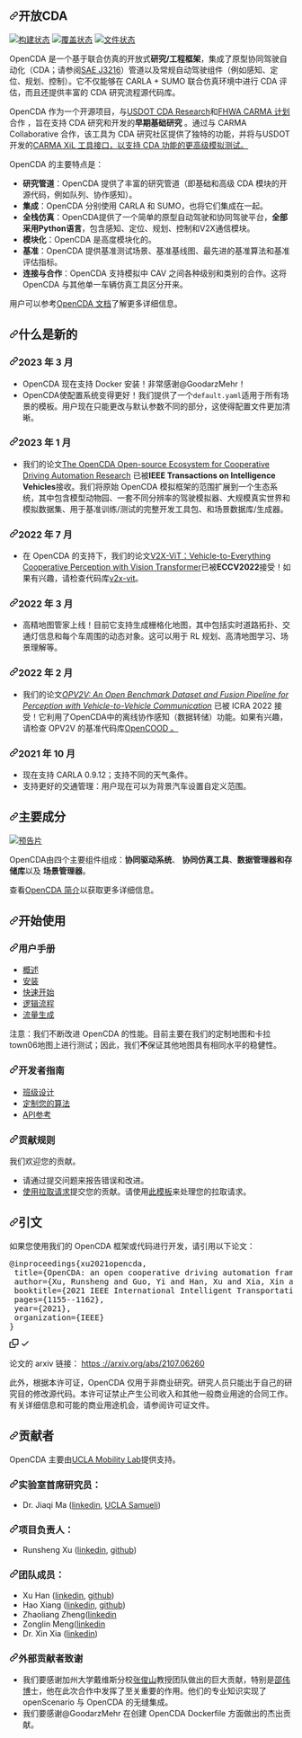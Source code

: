 <div class="Box-sc-g0xbh4-0 bJMeLZ js-snippet-clipboard-copy-unpositioned" data-hpc="true"><article class="markdown-body entry-content container-lg" itemprop="text"><h1 tabindex="-1" dir="auto"><a id="user-content-opencda" class="anchor" aria-hidden="true" tabindex="-1" href="#opencda"><svg class="octicon octicon-link" viewBox="0 0 16 16" version="1.1" width="16" height="16" aria-hidden="true"><path d="m7.775 3.275 1.25-1.25a3.5 3.5 0 1 1 4.95 4.95l-2.5 2.5a3.5 3.5 0 0 1-4.95 0 .751.751 0 0 1 .018-1.042.751.751 0 0 1 1.042-.018 1.998 1.998 0 0 0 2.83 0l2.5-2.5a2.002 2.002 0 0 0-2.83-2.83l-1.25 1.25a.751.751 0 0 1-1.042-.018.751.751 0 0 1-.018-1.042Zm-4.69 9.64a1.998 1.998 0 0 0 2.83 0l1.25-1.25a.751.751 0 0 1 1.042.018.751.751 0 0 1 .018 1.042l-1.25 1.25a3.5 3.5 0 1 1-4.95-4.95l2.5-2.5a3.5 3.5 0 0 1 4.95 0 .751.751 0 0 1-.018 1.042.751.751 0 0 1-1.042.018 1.998 1.998 0 0 0-2.83 0l-2.5 2.5a1.998 1.998 0 0 0 0 2.83Z"></path></svg></a><font style="vertical-align: inherit;"><font style="vertical-align: inherit;">开放CDA</font></font></h1>
<p dir="auto"><a href="https://travis-ci.com/ucla-mobility/OpenCDA" rel="nofollow"><img src="https://camo.githubusercontent.com/e0e4257439001da90a9dcd4b6ccc77126d9b8634a9f6e0a50c379f9d32956714/68747470733a2f2f7472617669732d63692e636f6d2f75636c612d6d6f62696c6974792f4f70656e4344412e7376673f6272616e63683d646576656c6f70" alt="构建状态" data-canonical-src="https://travis-ci.com/ucla-mobility/OpenCDA.svg?branch=develop" style="max-width: 100%;"></a>
<a href="https://coveralls.io/github/ucla-mobility/OpenCDA?branch=feature/readme_revise" rel="nofollow"><img src="https://camo.githubusercontent.com/c86e34e0c615fe6937c533ad9a628c17201d9af3283475224e13594f33f54c11/68747470733a2f2f636f766572616c6c732e696f2f7265706f732f6769746875622f75636c612d6d6f62696c6974792f4f70656e4344412f62616467652e7376673f6272616e63683d666561747572652f726561646d655f726576697365" alt="覆盖状态" data-canonical-src="https://coveralls.io/repos/github/ucla-mobility/OpenCDA/badge.svg?branch=feature/readme_revise" style="max-width: 100%;"></a>
<a href="https://opencda-documentation.readthedocs.io/en/latest/?badge=latest" rel="nofollow"><img src="https://camo.githubusercontent.com/a99b333bb55b35a95761a99d62c4b87dec2c36ef01dbbd7be8f46c98611ec8ff/68747470733a2f2f72656164746865646f63732e6f72672f70726f6a656374732f6f70656e6364612d646f63756d656e746174696f6e2f62616467652f3f76657273696f6e3d6c6174657374" alt="文件状态" data-canonical-src="https://readthedocs.org/projects/opencda-documentation/badge/?version=latest" style="max-width: 100%;"></a></p>
<p dir="auto"><font style="vertical-align: inherit;"><font style="vertical-align: inherit;">OpenCDA 是一个基于联合仿真的开放式</font></font><strong><font style="vertical-align: inherit;"><font style="vertical-align: inherit;">研究/工程框架</font></font></strong><font style="vertical-align: inherit;"><font style="vertical-align: inherit;">，集成了原型协同驾驶自动化（CDA；请参阅</font></font><a href="https://www.sae.org/standards/content/j3216_202005/" rel="nofollow"><font style="vertical-align: inherit;"><font style="vertical-align: inherit;">SAE J3216</font></font></a><font style="vertical-align: inherit;"><font style="vertical-align: inherit;">）管道以及常规自动驾驶组件（例如感知、定位、规划、控制）。它不仅能够在 CARLA + SUMO 联合仿真环境中进行 CDA 评估，而且还提供丰富的 CDA 研究流程源代码库。</font></font></p>
<p dir="auto"><font style="vertical-align: inherit;"><font style="vertical-align: inherit;">OpenCDA 作为一个开源项目，与</font></font><a href="https://its.dot.gov/cda/" rel="nofollow"><font style="vertical-align: inherit;"><font style="vertical-align: inherit;">USDOT CDA Research</font></font></a><font style="vertical-align: inherit;"><font style="vertical-align: inherit;">和</font></font><a href="https://highways.dot.gov/research/operations/CARMA" rel="nofollow"><font style="vertical-align: inherit;"><font style="vertical-align: inherit;">FHWA CARMA 计划</font></font></a><font style="vertical-align: inherit;"><font style="vertical-align: inherit;">合作  ，旨在支持 CDA 研究和开发的</font></font><strong><font style="vertical-align: inherit;"><font style="vertical-align: inherit;">早期基础研究</font></font></strong><font style="vertical-align: inherit;"><font style="vertical-align: inherit;">  。通过与 CARMA Collaborative 合作，该工具为 CDA 研究社区提供了独特的功能，并将与</font><font style="vertical-align: inherit;">USDOT 开发的</font></font><a href="https://github.com/usdot-fhwa-stol/carma-simulation"><font style="vertical-align: inherit;"><font style="vertical-align: inherit;">CARMA XiL 工具接口，以支持 CDA 功能的更高级模拟测试。</font></font></a><font style="vertical-align: inherit;"></font></p>
<p dir="auto"><font style="vertical-align: inherit;"><font style="vertical-align: inherit;">OpenCDA 的主要特点是：</font></font></p>
<ul dir="auto">
<li><strong><font style="vertical-align: inherit;"><font style="vertical-align: inherit;">研究管道</font></font></strong><font style="vertical-align: inherit;"><font style="vertical-align: inherit;">：OpenCDA 提供了丰富的研究管道（即基础和高级 CDA 模块的开源代码，例如队列、协作感知）。</font></font></li>
<li><strong><font style="vertical-align: inherit;"><font style="vertical-align: inherit;">集成</font></font></strong><font style="vertical-align: inherit;"><font style="vertical-align: inherit;">：OpenCDA 分别使用 CARLA 和 SUMO，也将它们集成在一起。</font></font></li>
<li><strong><font style="vertical-align: inherit;"><font style="vertical-align: inherit;">全栈仿真</font></font></strong><font style="vertical-align: inherit;"><font style="vertical-align: inherit;">：OpenCDA提供了一个简单的原型自动驾驶和协同驾驶平台，</font></font><strong><font style="vertical-align: inherit;"><font style="vertical-align: inherit;">全部采用Python语言</font></font></strong><font style="vertical-align: inherit;"><font style="vertical-align: inherit;">，包含感知、定位、规划、控制和V2X通信模块。</font></font></li>
<li><strong><font style="vertical-align: inherit;"><font style="vertical-align: inherit;">模块化</font></font></strong><font style="vertical-align: inherit;"><font style="vertical-align: inherit;">：OpenCDA 是高度模块化的。</font></font></li>
<li><strong><font style="vertical-align: inherit;"><font style="vertical-align: inherit;">基准</font></font></strong><font style="vertical-align: inherit;"><font style="vertical-align: inherit;">：OpenCDA 提供基准测试场景、基准基线图、最先进的基准算法和基准评估指标。</font></font></li>
<li><strong><font style="vertical-align: inherit;"><font style="vertical-align: inherit;">连接与合作</font></font></strong><font style="vertical-align: inherit;"><font style="vertical-align: inherit;">：OpenCDA 支持模拟中 CAV 之间各种级别和类别的合作。这将 OpenCDA 与其他单一车辆仿真工具区分开来。</font></font></li>
</ul>
<p dir="auto"><font style="vertical-align: inherit;"><font style="vertical-align: inherit;">用户可以参考</font></font><a href="https://opencda-documentation.readthedocs.io/en/latest/" rel="nofollow"><font style="vertical-align: inherit;"><font style="vertical-align: inherit;">OpenCDA 文档</font></font></a><font style="vertical-align: inherit;"><font style="vertical-align: inherit;">了解更多详细信息。</font></font></p>
<h2 tabindex="-1" dir="auto"><a id="user-content-whats-new" class="anchor" aria-hidden="true" tabindex="-1" href="#whats-new"><svg class="octicon octicon-link" viewBox="0 0 16 16" version="1.1" width="16" height="16" aria-hidden="true"><path d="m7.775 3.275 1.25-1.25a3.5 3.5 0 1 1 4.95 4.95l-2.5 2.5a3.5 3.5 0 0 1-4.95 0 .751.751 0 0 1 .018-1.042.751.751 0 0 1 1.042-.018 1.998 1.998 0 0 0 2.83 0l2.5-2.5a2.002 2.002 0 0 0-2.83-2.83l-1.25 1.25a.751.751 0 0 1-1.042-.018.751.751 0 0 1-.018-1.042Zm-4.69 9.64a1.998 1.998 0 0 0 2.83 0l1.25-1.25a.751.751 0 0 1 1.042.018.751.751 0 0 1 .018 1.042l-1.25 1.25a3.5 3.5 0 1 1-4.95-4.95l2.5-2.5a3.5 3.5 0 0 1 4.95 0 .751.751 0 0 1-.018 1.042.751.751 0 0 1-1.042.018 1.998 1.998 0 0 0-2.83 0l-2.5 2.5a1.998 1.998 0 0 0 0 2.83Z"></path></svg></a><font style="vertical-align: inherit;"><font style="vertical-align: inherit;">什么是新的</font></font></h2>
<h3 tabindex="-1" dir="auto"><a id="user-content-march-2023" class="anchor" aria-hidden="true" tabindex="-1" href="#march-2023"><svg class="octicon octicon-link" viewBox="0 0 16 16" version="1.1" width="16" height="16" aria-hidden="true"><path d="m7.775 3.275 1.25-1.25a3.5 3.5 0 1 1 4.95 4.95l-2.5 2.5a3.5 3.5 0 0 1-4.95 0 .751.751 0 0 1 .018-1.042.751.751 0 0 1 1.042-.018 1.998 1.998 0 0 0 2.83 0l2.5-2.5a2.002 2.002 0 0 0-2.83-2.83l-1.25 1.25a.751.751 0 0 1-1.042-.018.751.751 0 0 1-.018-1.042Zm-4.69 9.64a1.998 1.998 0 0 0 2.83 0l1.25-1.25a.751.751 0 0 1 1.042.018.751.751 0 0 1 .018 1.042l-1.25 1.25a3.5 3.5 0 1 1-4.95-4.95l2.5-2.5a3.5 3.5 0 0 1 4.95 0 .751.751 0 0 1-.018 1.042.751.751 0 0 1-1.042.018 1.998 1.998 0 0 0-2.83 0l-2.5 2.5a1.998 1.998 0 0 0 0 2.83Z"></path></svg></a><font style="vertical-align: inherit;"><font style="vertical-align: inherit;">2023 年 3 月</font></font></h3>
<ul dir="auto">
<li><font style="vertical-align: inherit;"><font style="vertical-align: inherit;">OpenCDA 现在支持 Docker 安装！非常感谢@GoodarzMehr！</font></font></li>
<li><font style="vertical-align: inherit;"><font style="vertical-align: inherit;">OpenCDA使配置系统变得更好！我们提供了一个</font></font><code>default.yaml</code><font style="vertical-align: inherit;"><font style="vertical-align: inherit;">适用于所有场景的模板。用户现在只能更改与默认参数不同的部分，这使得配置文件更加清晰。</font></font></li>
</ul>
<h3 tabindex="-1" dir="auto"><a id="user-content-jan-2023" class="anchor" aria-hidden="true" tabindex="-1" href="#jan-2023"><svg class="octicon octicon-link" viewBox="0 0 16 16" version="1.1" width="16" height="16" aria-hidden="true"><path d="m7.775 3.275 1.25-1.25a3.5 3.5 0 1 1 4.95 4.95l-2.5 2.5a3.5 3.5 0 0 1-4.95 0 .751.751 0 0 1 .018-1.042.751.751 0 0 1 1.042-.018 1.998 1.998 0 0 0 2.83 0l2.5-2.5a2.002 2.002 0 0 0-2.83-2.83l-1.25 1.25a.751.751 0 0 1-1.042-.018.751.751 0 0 1-.018-1.042Zm-4.69 9.64a1.998 1.998 0 0 0 2.83 0l1.25-1.25a.751.751 0 0 1 1.042.018.751.751 0 0 1 .018 1.042l-1.25 1.25a3.5 3.5 0 1 1-4.95-4.95l2.5-2.5a3.5 3.5 0 0 1 4.95 0 .751.751 0 0 1-.018 1.042.751.751 0 0 1-1.042.018 1.998 1.998 0 0 0-2.83 0l-2.5 2.5a1.998 1.998 0 0 0 0 2.83Z"></path></svg></a><font style="vertical-align: inherit;"><font style="vertical-align: inherit;">2023 年 1 月</font></font></h3>
<ul dir="auto">
<li><font style="vertical-align: inherit;"><font style="vertical-align: inherit;">我们的论文</font></font><a href="https://ieeexplore.ieee.org/document/10045043" rel="nofollow"><font style="vertical-align: inherit;"><font style="vertical-align: inherit;">The OpenCDA Open-source Ecosystem for Cooperative Driving Automation Research</font></font></a><font style="vertical-align: inherit;"><font style="vertical-align: inherit;">
已被</font></font><strong><font style="vertical-align: inherit;"><font style="vertical-align: inherit;">IEEE Transactions on Intelligence Vehicles</font></font></strong><font style="vertical-align: inherit;"><font style="vertical-align: inherit;">接收。我们将原始 OpenCDA 模拟框架的范围扩展到一个生态系统，其中包含模型动物园、一套不同分辨率的驾驶模拟器、大规模真实世界和模拟数据集、用于基准训练/测试的完整开发工具包、和场景数据库/生成器。</font></font></li>
</ul>
<h3 tabindex="-1" dir="auto"><a id="user-content-july-2022" class="anchor" aria-hidden="true" tabindex="-1" href="#july-2022"><svg class="octicon octicon-link" viewBox="0 0 16 16" version="1.1" width="16" height="16" aria-hidden="true"><path d="m7.775 3.275 1.25-1.25a3.5 3.5 0 1 1 4.95 4.95l-2.5 2.5a3.5 3.5 0 0 1-4.95 0 .751.751 0 0 1 .018-1.042.751.751 0 0 1 1.042-.018 1.998 1.998 0 0 0 2.83 0l2.5-2.5a2.002 2.002 0 0 0-2.83-2.83l-1.25 1.25a.751.751 0 0 1-1.042-.018.751.751 0 0 1-.018-1.042Zm-4.69 9.64a1.998 1.998 0 0 0 2.83 0l1.25-1.25a.751.751 0 0 1 1.042.018.751.751 0 0 1 .018 1.042l-1.25 1.25a3.5 3.5 0 1 1-4.95-4.95l2.5-2.5a3.5 3.5 0 0 1 4.95 0 .751.751 0 0 1-.018 1.042.751.751 0 0 1-1.042.018 1.998 1.998 0 0 0-2.83 0l-2.5 2.5a1.998 1.998 0 0 0 0 2.83Z"></path></svg></a><font style="vertical-align: inherit;"><font style="vertical-align: inherit;">2022 年 7 月</font></font></h3>
<ul dir="auto">
<li><font style="vertical-align: inherit;"><font style="vertical-align: inherit;">在 OpenCDA 的支持下，我们的论文</font></font><a href="https://arxiv.org/pdf/2203.10638.pdf" rel="nofollow"><font style="vertical-align: inherit;"><font style="vertical-align: inherit;">V2X-ViT：Vehicle-to-Everything Cooperative Perception with Vision Transformer</font></font></a><font style="vertical-align: inherit;"><font style="vertical-align: inherit;">已被</font></font><strong><font style="vertical-align: inherit;"><font style="vertical-align: inherit;">ECCV2022</font></font></strong><font style="vertical-align: inherit;"><font style="vertical-align: inherit;">接受！如果有兴趣，</font><font style="vertical-align: inherit;">请检查代码库</font></font><a href="https://github.com/DerrickXuNu/v2x-vit"><font style="vertical-align: inherit;"><font style="vertical-align: inherit;">v2x-vit</font></font></a><font style="vertical-align: inherit;"><font style="vertical-align: inherit;">。</font></font></li>
</ul>
<h3 tabindex="-1" dir="auto"><a id="user-content-march-2022" class="anchor" aria-hidden="true" tabindex="-1" href="#march-2022"><svg class="octicon octicon-link" viewBox="0 0 16 16" version="1.1" width="16" height="16" aria-hidden="true"><path d="m7.775 3.275 1.25-1.25a3.5 3.5 0 1 1 4.95 4.95l-2.5 2.5a3.5 3.5 0 0 1-4.95 0 .751.751 0 0 1 .018-1.042.751.751 0 0 1 1.042-.018 1.998 1.998 0 0 0 2.83 0l2.5-2.5a2.002 2.002 0 0 0-2.83-2.83l-1.25 1.25a.751.751 0 0 1-1.042-.018.751.751 0 0 1-.018-1.042Zm-4.69 9.64a1.998 1.998 0 0 0 2.83 0l1.25-1.25a.751.751 0 0 1 1.042.018.751.751 0 0 1 .018 1.042l-1.25 1.25a3.5 3.5 0 1 1-4.95-4.95l2.5-2.5a3.5 3.5 0 0 1 4.95 0 .751.751 0 0 1-.018 1.042.751.751 0 0 1-1.042.018 1.998 1.998 0 0 0-2.83 0l-2.5 2.5a1.998 1.998 0 0 0 0 2.83Z"></path></svg></a><font style="vertical-align: inherit;"><font style="vertical-align: inherit;">2022 年 3 月</font></font></h3>
<ul dir="auto">
<li><font style="vertical-align: inherit;"><font style="vertical-align: inherit;">高精地图管家上线！目前它支持生成栅格化地图，其中包括实时道路拓扑、交通灯信息和每个车周围的动态对象。这可以用于 RL 规划、高清地图学习、场景理解等。</font></font></li>
</ul>
<h3 tabindex="-1" dir="auto"><a id="user-content-feb-2022" class="anchor" aria-hidden="true" tabindex="-1" href="#feb-2022"><svg class="octicon octicon-link" viewBox="0 0 16 16" version="1.1" width="16" height="16" aria-hidden="true"><path d="m7.775 3.275 1.25-1.25a3.5 3.5 0 1 1 4.95 4.95l-2.5 2.5a3.5 3.5 0 0 1-4.95 0 .751.751 0 0 1 .018-1.042.751.751 0 0 1 1.042-.018 1.998 1.998 0 0 0 2.83 0l2.5-2.5a2.002 2.002 0 0 0-2.83-2.83l-1.25 1.25a.751.751 0 0 1-1.042-.018.751.751 0 0 1-.018-1.042Zm-4.69 9.64a1.998 1.998 0 0 0 2.83 0l1.25-1.25a.751.751 0 0 1 1.042.018.751.751 0 0 1 .018 1.042l-1.25 1.25a3.5 3.5 0 1 1-4.95-4.95l2.5-2.5a3.5 3.5 0 0 1 4.95 0 .751.751 0 0 1-.018 1.042.751.751 0 0 1-1.042.018 1.998 1.998 0 0 0-2.83 0l-2.5 2.5a1.998 1.998 0 0 0 0 2.83Z"></path></svg></a><font style="vertical-align: inherit;"><font style="vertical-align: inherit;">2022 年 2 月</font></font></h3>
<ul dir="auto">
<li><font style="vertical-align: inherit;"><font style="vertical-align: inherit;">我们的论文</font></font><a href="https://arxiv.org/abs/2109.07644" rel="nofollow"><em><font style="vertical-align: inherit;"><font style="vertical-align: inherit;">OPV2V: An Open Benchmark Dataset and Fusion Pipeline for Perception with Vehicle-to-Vehicle Communication</font></font></em></a><font style="vertical-align: inherit;"><font style="vertical-align: inherit;">
已被 ICRA 2022 接受！它利用了OpenCDA中的离线协作感知（数据转储）功能。</font><font style="vertical-align: inherit;">如果有兴趣，请检查 OPV2V 的</font><font style="vertical-align: inherit;">基准代码库</font></font><a href="https://github.com/DerrickXuNu/OpenCOOD"><font style="vertical-align: inherit;"><font style="vertical-align: inherit;">OpenCOOD 。</font></font></a><font style="vertical-align: inherit;"></font></li>
</ul>
<h3 tabindex="-1" dir="auto"><a id="user-content-oct-2021" class="anchor" aria-hidden="true" tabindex="-1" href="#oct-2021"><svg class="octicon octicon-link" viewBox="0 0 16 16" version="1.1" width="16" height="16" aria-hidden="true"><path d="m7.775 3.275 1.25-1.25a3.5 3.5 0 1 1 4.95 4.95l-2.5 2.5a3.5 3.5 0 0 1-4.95 0 .751.751 0 0 1 .018-1.042.751.751 0 0 1 1.042-.018 1.998 1.998 0 0 0 2.83 0l2.5-2.5a2.002 2.002 0 0 0-2.83-2.83l-1.25 1.25a.751.751 0 0 1-1.042-.018.751.751 0 0 1-.018-1.042Zm-4.69 9.64a1.998 1.998 0 0 0 2.83 0l1.25-1.25a.751.751 0 0 1 1.042.018.751.751 0 0 1 .018 1.042l-1.25 1.25a3.5 3.5 0 1 1-4.95-4.95l2.5-2.5a3.5 3.5 0 0 1 4.95 0 .751.751 0 0 1-.018 1.042.751.751 0 0 1-1.042.018 1.998 1.998 0 0 0-2.83 0l-2.5 2.5a1.998 1.998 0 0 0 0 2.83Z"></path></svg></a><font style="vertical-align: inherit;"><font style="vertical-align: inherit;">2021 年 10 月</font></font></h3>
<ul dir="auto">
<li><font style="vertical-align: inherit;"><font style="vertical-align: inherit;">现在支持 CARLA 0.9.12；支持不同的天气条件。</font></font></li>
<li><font style="vertical-align: inherit;"><font style="vertical-align: inherit;">支持更好的交通管理：用户现在可以为背景汽车设置自定义范围。</font></font></li>
</ul>
<h2 tabindex="-1" dir="auto"><a id="user-content-major-components" class="anchor" aria-hidden="true" tabindex="-1" href="#major-components"><svg class="octicon octicon-link" viewBox="0 0 16 16" version="1.1" width="16" height="16" aria-hidden="true"><path d="m7.775 3.275 1.25-1.25a3.5 3.5 0 1 1 4.95 4.95l-2.5 2.5a3.5 3.5 0 0 1-4.95 0 .751.751 0 0 1 .018-1.042.751.751 0 0 1 1.042-.018 1.998 1.998 0 0 0 2.83 0l2.5-2.5a2.002 2.002 0 0 0-2.83-2.83l-1.25 1.25a.751.751 0 0 1-1.042-.018.751.751 0 0 1-.018-1.042Zm-4.69 9.64a1.998 1.998 0 0 0 2.83 0l1.25-1.25a.751.751 0 0 1 1.042.018.751.751 0 0 1 .018 1.042l-1.25 1.25a3.5 3.5 0 1 1-4.95-4.95l2.5-2.5a3.5 3.5 0 0 1 4.95 0 .751.751 0 0 1-.018 1.042.751.751 0 0 1-1.042.018 1.998 1.998 0 0 0-2.83 0l-2.5 2.5a1.998 1.998 0 0 0 0 2.83Z"></path></svg></a><font style="vertical-align: inherit;"><font style="vertical-align: inherit;">主要成分</font></font></h2>
<p dir="auto"><a target="_blank" rel="noopener noreferrer" href="/ucla-mobility/OpenCDA/blob/main/docs/md_files/images/OpenCDA_new_diagrams.png"><img src="/ucla-mobility/OpenCDA/raw/main/docs/md_files/images/OpenCDA_new_diagrams.png" alt="预告片" style="max-width: 100%;"></a></p>
<p dir="auto"><font style="vertical-align: inherit;"><font style="vertical-align: inherit;">OpenCDA由四个主要组件组成：</font></font><strong><font style="vertical-align: inherit;"><font style="vertical-align: inherit;">协同驱动系统</font></font></strong><font style="vertical-align: inherit;"><font style="vertical-align: inherit;">、  </font></font><strong><font style="vertical-align: inherit;"><font style="vertical-align: inherit;">协同仿真工具</font></font></strong><font style="vertical-align: inherit;"><font style="vertical-align: inherit;">、</font></font><strong><font style="vertical-align: inherit;"><font style="vertical-align: inherit;">数据管理器和存储库</font></font></strong><font style="vertical-align: inherit;"><font style="vertical-align: inherit;">以及  </font></font><strong><font style="vertical-align: inherit;"><font style="vertical-align: inherit;">场景管理器</font></font></strong><font style="vertical-align: inherit;"><font style="vertical-align: inherit;">。</font></font></p>
<p dir="auto"><font style="vertical-align: inherit;"><font style="vertical-align: inherit;">查看</font></font><a href="https://opencda-documentation.readthedocs.io/en/latest/md_files/introduction.html" rel="nofollow"><font style="vertical-align: inherit;"><font style="vertical-align: inherit;">OpenCDA 简介</font></font></a><font style="vertical-align: inherit;"><font style="vertical-align: inherit;">以获取更多详细信息。</font></font></p>
<h2 tabindex="-1" dir="auto"><a id="user-content-get-started" class="anchor" aria-hidden="true" tabindex="-1" href="#get-started"><svg class="octicon octicon-link" viewBox="0 0 16 16" version="1.1" width="16" height="16" aria-hidden="true"><path d="m7.775 3.275 1.25-1.25a3.5 3.5 0 1 1 4.95 4.95l-2.5 2.5a3.5 3.5 0 0 1-4.95 0 .751.751 0 0 1 .018-1.042.751.751 0 0 1 1.042-.018 1.998 1.998 0 0 0 2.83 0l2.5-2.5a2.002 2.002 0 0 0-2.83-2.83l-1.25 1.25a.751.751 0 0 1-1.042-.018.751.751 0 0 1-.018-1.042Zm-4.69 9.64a1.998 1.998 0 0 0 2.83 0l1.25-1.25a.751.751 0 0 1 1.042.018.751.751 0 0 1 .018 1.042l-1.25 1.25a3.5 3.5 0 1 1-4.95-4.95l2.5-2.5a3.5 3.5 0 0 1 4.95 0 .751.751 0 0 1-.018 1.042.751.751 0 0 1-1.042.018 1.998 1.998 0 0 0-2.83 0l-2.5 2.5a1.998 1.998 0 0 0 0 2.83Z"></path></svg></a><font style="vertical-align: inherit;"><font style="vertical-align: inherit;">开始使用</font></font></h2>

<h3 tabindex="-1" dir="auto"><a id="user-content-users-guide" class="anchor" aria-hidden="true" tabindex="-1" href="#users-guide"><svg class="octicon octicon-link" viewBox="0 0 16 16" version="1.1" width="16" height="16" aria-hidden="true"><path d="m7.775 3.275 1.25-1.25a3.5 3.5 0 1 1 4.95 4.95l-2.5 2.5a3.5 3.5 0 0 1-4.95 0 .751.751 0 0 1 .018-1.042.751.751 0 0 1 1.042-.018 1.998 1.998 0 0 0 2.83 0l2.5-2.5a2.002 2.002 0 0 0-2.83-2.83l-1.25 1.25a.751.751 0 0 1-1.042-.018.751.751 0 0 1-.018-1.042Zm-4.69 9.64a1.998 1.998 0 0 0 2.83 0l1.25-1.25a.751.751 0 0 1 1.042.018.751.751 0 0 1 .018 1.042l-1.25 1.25a3.5 3.5 0 1 1-4.95-4.95l2.5-2.5a3.5 3.5 0 0 1 4.95 0 .751.751 0 0 1-.018 1.042.751.751 0 0 1-1.042.018 1.998 1.998 0 0 0-2.83 0l-2.5 2.5a1.998 1.998 0 0 0 0 2.83Z"></path></svg></a><font style="vertical-align: inherit;"><font style="vertical-align: inherit;">用户手册</font></font></h3>
<ul dir="auto">
<li><a href="https://opencda-documentation.readthedocs.io/en/latest/md_files/introduction.html" rel="nofollow"><font style="vertical-align: inherit;"><font style="vertical-align: inherit;">概述</font></font></a></li>
<li><a href="https://opencda-documentation.readthedocs.io/en/latest/md_files/installation.html" rel="nofollow"><font style="vertical-align: inherit;"><font style="vertical-align: inherit;">安装</font></font></a></li>
<li><a href="https://opencda-documentation.readthedocs.io/en/latest/md_files/getstarted.html" rel="nofollow"><font style="vertical-align: inherit;"><font style="vertical-align: inherit;">快速开始</font></font></a></li>
<li><a href="https://opencda-documentation.readthedocs.io/en/latest/md_files/logic_flow.html" rel="nofollow"><font style="vertical-align: inherit;"><font style="vertical-align: inherit;">逻辑流程</font></font></a></li>
<li><a href="https://opencda-documentation.readthedocs.io/en/latest/md_files/traffic_generation.html" rel="nofollow"><font style="vertical-align: inherit;"><font style="vertical-align: inherit;">流量生成</font></font></a></li>
</ul>
<p dir="auto"><font style="vertical-align: inherit;"><font style="vertical-align: inherit;">注意：我们不断改进 OpenCDA 的性能。目前主要在我们的定制地图和卡拉town06地图上进行测试；因此，我们</font></font><strong><font style="vertical-align: inherit;"><font style="vertical-align: inherit;">不</font></font></strong><font style="vertical-align: inherit;"><font style="vertical-align: inherit;">保证其他地图具有相同水平的稳健性。</font></font></p>
<h3 tabindex="-1" dir="auto"><a id="user-content-developer-guide" class="anchor" aria-hidden="true" tabindex="-1" href="#developer-guide"><svg class="octicon octicon-link" viewBox="0 0 16 16" version="1.1" width="16" height="16" aria-hidden="true"><path d="m7.775 3.275 1.25-1.25a3.5 3.5 0 1 1 4.95 4.95l-2.5 2.5a3.5 3.5 0 0 1-4.95 0 .751.751 0 0 1 .018-1.042.751.751 0 0 1 1.042-.018 1.998 1.998 0 0 0 2.83 0l2.5-2.5a2.002 2.002 0 0 0-2.83-2.83l-1.25 1.25a.751.751 0 0 1-1.042-.018.751.751 0 0 1-.018-1.042Zm-4.69 9.64a1.998 1.998 0 0 0 2.83 0l1.25-1.25a.751.751 0 0 1 1.042.018.751.751 0 0 1 .018 1.042l-1.25 1.25a3.5 3.5 0 1 1-4.95-4.95l2.5-2.5a3.5 3.5 0 0 1 4.95 0 .751.751 0 0 1-.018 1.042.751.751 0 0 1-1.042.018 1.998 1.998 0 0 0-2.83 0l-2.5 2.5a1.998 1.998 0 0 0 0 2.83Z"></path></svg></a><font style="vertical-align: inherit;"><font style="vertical-align: inherit;">开发者指南</font></font></h3>
<ul dir="auto">
<li><a href="https://opencda-documentation.readthedocs.io/en/latest/md_files/developer_tutorial.html" rel="nofollow"><font style="vertical-align: inherit;"><font style="vertical-align: inherit;">班级设计</font></font></a></li>
<li><a href="https://opencda-documentation.readthedocs.io/en/latest/md_files/customization.html" rel="nofollow"><font style="vertical-align: inherit;"><font style="vertical-align: inherit;">定制您的算法</font></font></a></li>
<li><a href="https://opencda-documentation.readthedocs.io/en/latest/modules.html" rel="nofollow"><font style="vertical-align: inherit;"><font style="vertical-align: inherit;">API参考</font></font></a> <br></li>
</ul>
<h3 tabindex="-1" dir="auto"><a id="user-content-contribution-rule" class="anchor" aria-hidden="true" tabindex="-1" href="#contribution-rule"><svg class="octicon octicon-link" viewBox="0 0 16 16" version="1.1" width="16" height="16" aria-hidden="true"><path d="m7.775 3.275 1.25-1.25a3.5 3.5 0 1 1 4.95 4.95l-2.5 2.5a3.5 3.5 0 0 1-4.95 0 .751.751 0 0 1 .018-1.042.751.751 0 0 1 1.042-.018 1.998 1.998 0 0 0 2.83 0l2.5-2.5a2.002 2.002 0 0 0-2.83-2.83l-1.25 1.25a.751.751 0 0 1-1.042-.018.751.751 0 0 1-.018-1.042Zm-4.69 9.64a1.998 1.998 0 0 0 2.83 0l1.25-1.25a.751.751 0 0 1 1.042.018.751.751 0 0 1 .018 1.042l-1.25 1.25a3.5 3.5 0 1 1-4.95-4.95l2.5-2.5a3.5 3.5 0 0 1 4.95 0 .751.751 0 0 1-.018 1.042.751.751 0 0 1-1.042.018 1.998 1.998 0 0 0-2.83 0l-2.5 2.5a1.998 1.998 0 0 0 0 2.83Z"></path></svg></a><font style="vertical-align: inherit;"><font style="vertical-align: inherit;">贡献规则</font></font></h3>
<p dir="auto"><font style="vertical-align: inherit;"><font style="vertical-align: inherit;">我们欢迎您的贡献。</font></font></p>
<ul dir="auto">
<li><font style="vertical-align: inherit;"><font style="vertical-align: inherit;">请通过提交问题来报告错误和改进。</font></font></li>
<li><font style="vertical-align: inherit;"></font><a href="https://github.com/ucla-mobility/OpenCDA/pulls"><font style="vertical-align: inherit;"><font style="vertical-align: inherit;">使用拉取请求</font></font></a><font style="vertical-align: inherit;"><font style="vertical-align: inherit;">提交您的贡献</font><font style="vertical-align: inherit;">。请使用</font></font><a href="/ucla-mobility/OpenCDA/blob/main/.github/PR_TEMPLATE.md"><font style="vertical-align: inherit;"><font style="vertical-align: inherit;">此模板</font></font></a><font style="vertical-align: inherit;"><font style="vertical-align: inherit;">来处理您的拉取请求。</font></font></li>
</ul>
<h2 tabindex="-1" dir="auto"><a id="user-content-citation" class="anchor" aria-hidden="true" tabindex="-1" href="#citation"><svg class="octicon octicon-link" viewBox="0 0 16 16" version="1.1" width="16" height="16" aria-hidden="true"><path d="m7.775 3.275 1.25-1.25a3.5 3.5 0 1 1 4.95 4.95l-2.5 2.5a3.5 3.5 0 0 1-4.95 0 .751.751 0 0 1 .018-1.042.751.751 0 0 1 1.042-.018 1.998 1.998 0 0 0 2.83 0l2.5-2.5a2.002 2.002 0 0 0-2.83-2.83l-1.25 1.25a.751.751 0 0 1-1.042-.018.751.751 0 0 1-.018-1.042Zm-4.69 9.64a1.998 1.998 0 0 0 2.83 0l1.25-1.25a.751.751 0 0 1 1.042.018.751.751 0 0 1 .018 1.042l-1.25 1.25a3.5 3.5 0 1 1-4.95-4.95l2.5-2.5a3.5 3.5 0 0 1 4.95 0 .751.751 0 0 1-.018 1.042.751.751 0 0 1-1.042.018 1.998 1.998 0 0 0-2.83 0l-2.5 2.5a1.998 1.998 0 0 0 0 2.83Z"></path></svg></a><font style="vertical-align: inherit;"><font style="vertical-align: inherit;">引文</font></font></h2>
<p dir="auto"><font style="vertical-align: inherit;"><font style="vertical-align: inherit;">如果您使用我们的 OpenCDA 框架或代码进行开发，请引用以下论文：</font></font></p>
<div class="highlight highlight-text-bibtex notranslate position-relative overflow-auto" dir="auto"><pre><span class="pl-k">@inproceedings</span>{<span class="pl-en">xu2021opencda</span>,
 <span class="pl-s">title</span>=<span class="pl-s"><span class="pl-pds">{</span>OpenCDA: an open cooperative driving automation framework integrated with co-simulation<span class="pl-pds">}</span></span>,
 <span class="pl-s">author</span>=<span class="pl-s"><span class="pl-pds">{</span>Xu, Runsheng and Guo, Yi and Han, Xu and Xia, Xin and Xiang, Hao and Ma, Jiaqi<span class="pl-pds">}</span></span>,
 <span class="pl-s">booktitle</span>=<span class="pl-s"><span class="pl-pds">{</span>2021 IEEE International Intelligent Transportation Systems Conference (ITSC)<span class="pl-pds">}</span></span>,
 <span class="pl-s">pages</span>=<span class="pl-s"><span class="pl-pds">{</span>1155--1162<span class="pl-pds">}</span></span>,
 <span class="pl-s">year</span>=<span class="pl-s"><span class="pl-pds">{</span>2021<span class="pl-pds">}</span></span>,
 <span class="pl-s">organization</span>=<span class="pl-s"><span class="pl-pds">{</span>IEEE<span class="pl-pds">}</span></span>
}</pre><div class="zeroclipboard-container">
    <clipboard-copy aria-label="Copy" class="ClipboardButton btn btn-invisible js-clipboard-copy m-2 p-0 tooltipped-no-delay d-flex flex-justify-center flex-items-center" data-copy-feedback="Copied!" data-tooltip-direction="w" value="@inproceedings{xu2021opencda,
 title={OpenCDA: an open cooperative driving automation framework integrated with co-simulation},
 author={Xu, Runsheng and Guo, Yi and Han, Xu and Xia, Xin and Xiang, Hao and Ma, Jiaqi},
 booktitle={2021 IEEE International Intelligent Transportation Systems Conference (ITSC)},
 pages={1155--1162},
 year={2021},
 organization={IEEE}
}" tabindex="0" role="button">
      <svg aria-hidden="true" height="16" viewBox="0 0 16 16" version="1.1" width="16" data-view-component="true" class="octicon octicon-copy js-clipboard-copy-icon">
    <path d="M0 6.75C0 5.784.784 5 1.75 5h1.5a.75.75 0 0 1 0 1.5h-1.5a.25.25 0 0 0-.25.25v7.5c0 .138.112.25.25.25h7.5a.25.25 0 0 0 .25-.25v-1.5a.75.75 0 0 1 1.5 0v1.5A1.75 1.75 0 0 1 9.25 16h-7.5A1.75 1.75 0 0 1 0 14.25Z"></path><path d="M5 1.75C5 .784 5.784 0 6.75 0h7.5C15.216 0 16 .784 16 1.75v7.5A1.75 1.75 0 0 1 14.25 11h-7.5A1.75 1.75 0 0 1 5 9.25Zm1.75-.25a.25.25 0 0 0-.25.25v7.5c0 .138.112.25.25.25h7.5a.25.25 0 0 0 .25-.25v-7.5a.25.25 0 0 0-.25-.25Z"></path>
</svg>
      <svg aria-hidden="true" height="16" viewBox="0 0 16 16" version="1.1" width="16" data-view-component="true" class="octicon octicon-check js-clipboard-check-icon color-fg-success d-none">
    <path d="M13.78 4.22a.75.75 0 0 1 0 1.06l-7.25 7.25a.75.75 0 0 1-1.06 0L2.22 9.28a.751.751 0 0 1 .018-1.042.751.751 0 0 1 1.042-.018L6 10.94l6.72-6.72a.75.75 0 0 1 1.06 0Z"></path>
</svg>
    </clipboard-copy>
  </div></div>
<p dir="auto"><font style="vertical-align: inherit;"><font style="vertical-align: inherit;">论文的 arxiv 链接：   </font></font><a href="https://arxiv.org/abs/2107.06260" rel="nofollow"><font style="vertical-align: inherit;"><font style="vertical-align: inherit;">https ://arxiv.org/abs/2107.06260</font></font></a></p>
<p dir="auto"><font style="vertical-align: inherit;"><font style="vertical-align: inherit;">此外，根据本许可证，OpenCDA 仅用于非商业研究。研究人员只能出于自己的研究目的修改源代码。本许可证禁止产生公司收入和其他一般商业用途的合同工作。有关详细信息和可能的商业用途机会，请参阅许可证文件。</font></font></p>
<h2 tabindex="-1" dir="auto"><a id="user-content-contributors" class="anchor" aria-hidden="true" tabindex="-1" href="#contributors"><svg class="octicon octicon-link" viewBox="0 0 16 16" version="1.1" width="16" height="16" aria-hidden="true"><path d="m7.775 3.275 1.25-1.25a3.5 3.5 0 1 1 4.95 4.95l-2.5 2.5a3.5 3.5 0 0 1-4.95 0 .751.751 0 0 1 .018-1.042.751.751 0 0 1 1.042-.018 1.998 1.998 0 0 0 2.83 0l2.5-2.5a2.002 2.002 0 0 0-2.83-2.83l-1.25 1.25a.751.751 0 0 1-1.042-.018.751.751 0 0 1-.018-1.042Zm-4.69 9.64a1.998 1.998 0 0 0 2.83 0l1.25-1.25a.751.751 0 0 1 1.042.018.751.751 0 0 1 .018 1.042l-1.25 1.25a3.5 3.5 0 1 1-4.95-4.95l2.5-2.5a3.5 3.5 0 0 1 4.95 0 .751.751 0 0 1-.018 1.042.751.751 0 0 1-1.042.018 1.998 1.998 0 0 0-2.83 0l-2.5 2.5a1.998 1.998 0 0 0 0 2.83Z"></path></svg></a><font style="vertical-align: inherit;"><font style="vertical-align: inherit;">贡献者</font></font></h2>
<p dir="auto"><font style="vertical-align: inherit;"><font style="vertical-align: inherit;">OpenCDA 主要由</font></font><a href="https://mobility-lab.seas.ucla.edu/" rel="nofollow"><font style="vertical-align: inherit;"><font style="vertical-align: inherit;">UCLA Mobility Lab</font></font></a><font style="vertical-align: inherit;"><font style="vertical-align: inherit;">提供支持。</font></font><br></p>
<h3 tabindex="-1" dir="auto"><a id="user-content-lab-principal-investigator" class="anchor" aria-hidden="true" tabindex="-1" href="#lab-principal-investigator"><svg class="octicon octicon-link" viewBox="0 0 16 16" version="1.1" width="16" height="16" aria-hidden="true"><path d="m7.775 3.275 1.25-1.25a3.5 3.5 0 1 1 4.95 4.95l-2.5 2.5a3.5 3.5 0 0 1-4.95 0 .751.751 0 0 1 .018-1.042.751.751 0 0 1 1.042-.018 1.998 1.998 0 0 0 2.83 0l2.5-2.5a2.002 2.002 0 0 0-2.83-2.83l-1.25 1.25a.751.751 0 0 1-1.042-.018.751.751 0 0 1-.018-1.042Zm-4.69 9.64a1.998 1.998 0 0 0 2.83 0l1.25-1.25a.751.751 0 0 1 1.042.018.751.751 0 0 1 .018 1.042l-1.25 1.25a3.5 3.5 0 1 1-4.95-4.95l2.5-2.5a3.5 3.5 0 0 1 4.95 0 .751.751 0 0 1-.018 1.042.751.751 0 0 1-1.042.018 1.998 1.998 0 0 0-2.83 0l-2.5 2.5a1.998 1.998 0 0 0 0 2.83Z"></path></svg></a><font style="vertical-align: inherit;"><font style="vertical-align: inherit;">实验室首席研究员：</font></font></h3>
<ul dir="auto">
<li>Dr. Jiaqi Ma (<a href="https://www.linkedin.com/in/jiaqi-ma-17037838/" rel="nofollow">linkedin</a>,
<a href="https://samueli.ucla.edu/people/jiaqi-ma/" rel="nofollow">UCLA Samueli</a>)</li>
</ul>
<h3 tabindex="-1" dir="auto"><a id="user-content-project-lead-" class="anchor" aria-hidden="true" tabindex="-1" href="#project-lead-"><svg class="octicon octicon-link" viewBox="0 0 16 16" version="1.1" width="16" height="16" aria-hidden="true"><path d="m7.775 3.275 1.25-1.25a3.5 3.5 0 1 1 4.95 4.95l-2.5 2.5a3.5 3.5 0 0 1-4.95 0 .751.751 0 0 1 .018-1.042.751.751 0 0 1 1.042-.018 1.998 1.998 0 0 0 2.83 0l2.5-2.5a2.002 2.002 0 0 0-2.83-2.83l-1.25 1.25a.751.751 0 0 1-1.042-.018.751.751 0 0 1-.018-1.042Zm-4.69 9.64a1.998 1.998 0 0 0 2.83 0l1.25-1.25a.751.751 0 0 1 1.042.018.751.751 0 0 1 .018 1.042l-1.25 1.25a3.5 3.5 0 1 1-4.95-4.95l2.5-2.5a3.5 3.5 0 0 1 4.95 0 .751.751 0 0 1-.018 1.042.751.751 0 0 1-1.042.018 1.998 1.998 0 0 0-2.83 0l-2.5 2.5a1.998 1.998 0 0 0 0 2.83Z"></path></svg></a><font style="vertical-align: inherit;"><font style="vertical-align: inherit;">项目负责人：</font></font><br></h3>
<ul dir="auto">
<li>Runsheng Xu (<a href="https://www.linkedin.com/in/runsheng-xu/" rel="nofollow">linkedin</a>, <a href="https://github.com/DerrickXuNu">github</a>)  <br></li>
</ul>
<h3 tabindex="-1" dir="auto"><a id="user-content-team-members" class="anchor" aria-hidden="true" tabindex="-1" href="#team-members"><svg class="octicon octicon-link" viewBox="0 0 16 16" version="1.1" width="16" height="16" aria-hidden="true"><path d="m7.775 3.275 1.25-1.25a3.5 3.5 0 1 1 4.95 4.95l-2.5 2.5a3.5 3.5 0 0 1-4.95 0 .751.751 0 0 1 .018-1.042.751.751 0 0 1 1.042-.018 1.998 1.998 0 0 0 2.83 0l2.5-2.5a2.002 2.002 0 0 0-2.83-2.83l-1.25 1.25a.751.751 0 0 1-1.042-.018.751.751 0 0 1-.018-1.042Zm-4.69 9.64a1.998 1.998 0 0 0 2.83 0l1.25-1.25a.751.751 0 0 1 1.042.018.751.751 0 0 1 .018 1.042l-1.25 1.25a3.5 3.5 0 1 1-4.95-4.95l2.5-2.5a3.5 3.5 0 0 1 4.95 0 .751.751 0 0 1-.018 1.042.751.751 0 0 1-1.042.018 1.998 1.998 0 0 0-2.83 0l-2.5 2.5a1.998 1.998 0 0 0 0 2.83Z"></path></svg></a><font style="vertical-align: inherit;"><font style="vertical-align: inherit;">团队成员：</font></font></h3>
<ul dir="auto">
<li>Xu Han (<a href="https://linkedin.com/in/xu-han-12851a64" rel="nofollow">linkedin</a>, <a href="https://github.com/xuhan417">github</a>)</li>
<li>Hao Xiang (<a href="https://www.linkedin.com/in/hao-xiang-42bb5a1b2/" rel="nofollow">linkedin</a>, <a href="https://github.com/XHwind">github</a>)</li>
<li>Zhaoliang Zheng(<a href="https://www.linkedin.com/in/zhaoliang-zheng-905532171/" rel="nofollow">linkedin</a></li>
<li>Zonglin Meng(<a href="https://www.linkedin.com/in/zonglin-meng-a393b31ab/" rel="nofollow">linkedin</a></li>
<li>Dr. Xin Xia (<a href="https://www.linkedin.com/in/yi-guo-4008baaa/" rel="nofollow">linkedin</a>)</li>
</ul>
<h3 tabindex="-1" dir="auto"><a id="user-content-external-contributor-acknowledgements" class="anchor" aria-hidden="true" tabindex="-1" href="#external-contributor-acknowledgements"><svg class="octicon octicon-link" viewBox="0 0 16 16" version="1.1" width="16" height="16" aria-hidden="true"><path d="m7.775 3.275 1.25-1.25a3.5 3.5 0 1 1 4.95 4.95l-2.5 2.5a3.5 3.5 0 0 1-4.95 0 .751.751 0 0 1 .018-1.042.751.751 0 0 1 1.042-.018 1.998 1.998 0 0 0 2.83 0l2.5-2.5a2.002 2.002 0 0 0-2.83-2.83l-1.25 1.25a.751.751 0 0 1-1.042-.018.751.751 0 0 1-.018-1.042Zm-4.69 9.64a1.998 1.998 0 0 0 2.83 0l1.25-1.25a.751.751 0 0 1 1.042.018.751.751 0 0 1 .018 1.042l-1.25 1.25a3.5 3.5 0 1 1-4.95-4.95l2.5-2.5a3.5 3.5 0 0 1 4.95 0 .751.751 0 0 1-.018 1.042.751.751 0 0 1-1.042.018 1.998 1.998 0 0 0-2.83 0l-2.5 2.5a1.998 1.998 0 0 0 0 2.83Z"></path></svg></a><font style="vertical-align: inherit;"><font style="vertical-align: inherit;">外部贡献者致谢</font></font></h3>
<ul dir="auto">
<li><font style="vertical-align: inherit;"><font style="vertical-align: inherit;">我们要感谢加州大学戴维斯分校</font></font><a href="https://faculty.engineering.ucdavis.edu/jzhang/" rel="nofollow"><font style="vertical-align: inherit;"><font style="vertical-align: inherit;">张俊山</font></font></a><font style="vertical-align: inherit;"><font style="vertical-align: inherit;">教授团队做出的巨大贡献，特别是</font></font><a href="https://scholar.google.com.au/citations?user=zbqNhWwAAAAJ&amp;hl=en" rel="nofollow"><font style="vertical-align: inherit;"><font style="vertical-align: inherit;">邵伟博</font></font></a><font style="vertical-align: inherit;"><font style="vertical-align: inherit;">士，他在此次合作中发挥了至关重要的作用。他们的专业知识实现了 openScenario 与 OpenCDA 的无缝集成。</font></font></li>
<li><font style="vertical-align: inherit;"><font style="vertical-align: inherit;">我们要感谢@GoodarzMehr 在创建 OpenCDA Dockerfile 方面做出的杰出贡献。</font></font></li>
</ul>
</article></div>
